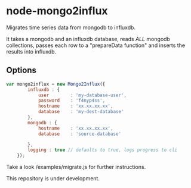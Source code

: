 node-mongo2influx
=================

Migrates time series data from mongodb to influxdb.

It takes a mongodb and an influxdb database, reads *ALL* mongodb collections, passes each row to a "prepareData function"
and inserts the results into influxdb.


## Options

```js
var mongo2influx = new Mongo2Influx({
        influxdb : {
            user        : 'my-database-user',
            password    : 'f4nyp4ss',
            hostname    : 'xx.xx.xx.xx',
            database    : 'my-dest-database'
        },
        mongodb : {
            hostname    : 'xx.xx.xx.xx',
            database    : 'source-database'

        },
        logging : true // defaults to true, logs progress to cli
    });


```

Take a look /examples/migrate.js for further instructions.


This repository is under development.

